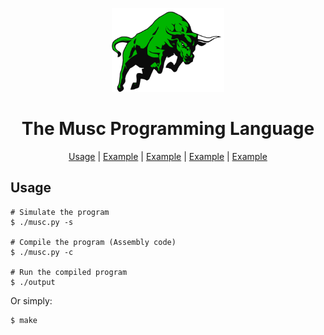 <div align="center">
<p>
 <img width="180" src="dist/musc_logo.svg">
</p>
<h1>The Musc Programming Language</h1>

[Usage](#usage) | [Example](Example) | [Example](Example) | [Example](Example) | [Example](Example)
</div>

## Usage
```console
# Simulate the program
$ ./musc.py -s

# Compile the program (Assembly code)
$ ./musc.py -c

# Run the compiled program
$ ./output
```
Or simply:
```console
$ make
```
